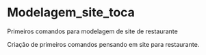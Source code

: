 # Modelagem_site_toca
Primeiros comandos para modelagem de site de restaurante

Criação de primeiros comandos pensando em site para restaurante.
